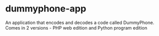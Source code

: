 dummyphone-app
==============

An application that encodes and decodes a code called DummyPhone. Comes in 2 versions - PHP web edition and Python program edition
